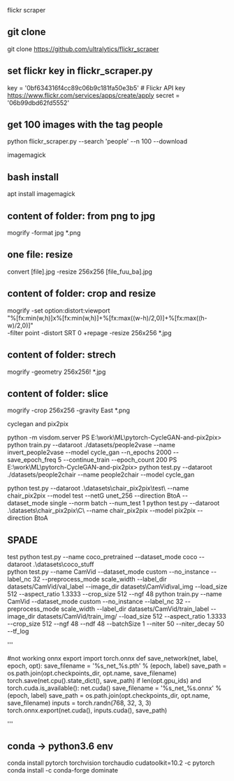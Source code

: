 flickr scraper

git clone
---------------------------------------
git clone https://github.com/ultralytics/flickr_scraper


set flickr key in flickr_scraper.py
---------------------------------------
key = '0bf634316f4cc89c06b9c181fa50e3b5'  # Flickr API key https://www.flickr.com/services/apps/create/apply
secret = '06b99dbd62fd5552'


get 100 images with the tag people
---------------------------------------
python flickr_scraper.py --search 'people' --n 100 --download



imagemagick

bash install
---------------------------------------
apt install imagemagick

content of folder: from png to jpg
----------------------------------------
mogrify -format jpg *.png


one file: resize
----------------------------------------
convert [file].jpg -resize 256x256 [file_fuu_ba].jpg


content of folder: crop and resize
----------------------------------------
mogrify -set option:distort:viewport \
    "%[fx:min(w,h)]x%[fx:min(w,h)]+%[fx:max((w-h)/2,0)]+%[fx:max((h-w)/2,0)]" \
    -filter point -distort SRT 0  +repage -resize 256x256 *.jpg

content of folder: strech
----------------------------------------
mogrify -geometry 256x256! *.jpg


content of folder: slice
----------------------------------------
mogrify -crop 256x256 -gravity East *.png 

cyclegan and pix2pix

python -m visdom.server
PS E:\work\ML\pytorch-CycleGAN-and-pix2pix> python train.py --dataroot ./datasets/people2vase --name invert_people2vase --model cycle_gan --n_epochs 2000 --save_epoch_freq 5 --continue_train --epoch_count 200
PS E:\work\ML\pytorch-CycleGAN-and-pix2pix> python test.py --dataroot ./datasets/people2chair --name people2chair --model cycle_gan

python test.py --dataroot .\datasets\chair_pix2pix\test\ --name chair_pix2pix --model test --netG unet_256 --direction BtoA --dataset_mode single --norm batch --num_test 1
python test.py --dataroot .\datasets\chair_pix2pix\C\ --name chair_pix2pix --model pix2pix --direction BtoA

SPADE
---------------------------------------
test
python test.py --name coco_pretrained --dataset_mode coco --dataroot .\datasets\coco_stuff\
python test.py --name CamVid --dataset_mode custom --no_instance --label_nc 32 --preprocess_mode scale_width --label_dir datasets/CamVid/val_label --image_dir datasets\CamVid\val_img --load_size 512 --aspect_ratio 1.3333 --crop_size 512 --ngf 48
python train.py --name CamVid --dataset_mode custom --no_instance --label_nc 32 --preprocess_mode scale_width --label_dir datasets/CamVid/train_label --image_dir datasets/CamVid/train_img/ --load_size 512 --aspect_ratio 1.3333 --crop_size 512 --ngf 48 --ndf 48 --batchSize 1 --niter 50 --niter_decay 50 --tf_log 

'''

#not working onnx export
import torch.onnx
def save_network(net, label, epoch, opt):
    save_filename = '%s_net_%s.pth' % (epoch, label)
    save_path = os.path.join(opt.checkpoints_dir, opt.name, save_filename)
    torch.save(net.cpu().state_dict(), save_path)
    if len(opt.gpu_ids) and torch.cuda.is_available():
        net.cuda()
        save_filename = '%s_net_%s.onnx' % (epoch, label)
        save_path = os.path.join(opt.checkpoints_dir, opt.name, save_filename)
        inputs = torch.randn(768, 32, 3, 3)
        torch.onnx.export(net.cuda(), inputs.cuda(), save_path)

'''

conda -> python3.6 env
---------------------------------------
conda install pytorch torchvision torchaudio cudatoolkit=10.2 -c pytorch
conda install -c conda-forge dominate
